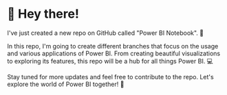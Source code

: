 # 👋 Hey there! 
I've just created a new repo on GitHub called "Power BI Notebook". 🚀

In this repo, I'm going to create different branches that focus on the usage and various applications of Power BI. From creating beautiful visualizations to exploring its features, this repo will be a hub for all things Power BI. 💻

Stay tuned for more updates and feel free to contribute to the repo. Let's explore the world of Power BI together! 🤝
